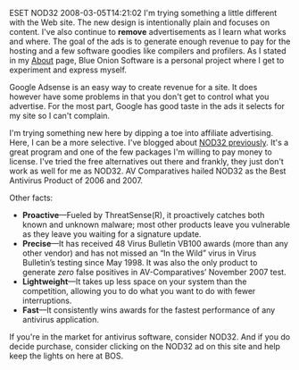 ESET NOD32
2008-03-05T14:21:02
I'm trying something a little different with the Web site. The new design is intentionally plain and focuses on content. I've also continue to **remove** advertisements as I learn what works and where. The goal of the ads is to generate enough revenue to pay for the hosting and a few software goodies like compilers and profilers. As I stated in my [About](http://mike-ward.net/about) page, Blue Onion Software is a personal project where I get to experiment and express myself.

Google Adsense is an easy way to create revenue for a site. It does however have some problems in that you don't get to control what you advertise. For the most part, Google has good taste in the ads it selects for my site so I can't complain.

I'm trying something new here by dipping a toe into affiliate advertising. Here, I can be a more selective. I've blogged about [NOD32 previously](http://mike-ward.net/blog?p=dbc5f63a-a63c-4e69-ac08-db52fc5a7e7f). It's a great program and one of the few packages I'm willing to pay money to license. I've tried the free alternatives out there and frankly, they just don't work as well for me as NOD32. AV Comparatives hailed NOD32 as the Best Antivirus Product of 2006 and 2007.

Other facts:

  * **Proactive**—Fueled by ThreatSense(R), it proactively catches both known and unknown malware; most other products leave you vulnerable as they leave you waiting for a signature update. 
  * **Precise**—It has received 48 Virus Bulletin VB100 awards (more than any other vendor) and has not missed an “In the Wild” virus in Virus Bulletin’s testing since May 1998. It was also the only product to generate _zero_ false positives in AV-Comparatives’ November 2007 test.
  * **Lightweight**—It takes up less space on your system than the competition, allowing you to do what you want to do with fewer interruptions.
  * **Fast**—It consistently wins awards for the fastest performance of any antivirus application.

If you're in the market for antivirus software, consider NOD32. And if you do decide purchase, consider clicking on the NOD32 ad on this site and help keep the lights on here at BOS.
